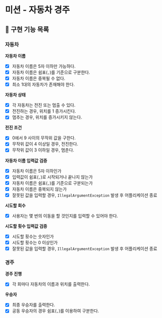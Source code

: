 # 미션 - 자동차 경주

## 🚀 구현 기능 목록

### 자동차

**자동차 이름**

- [x] 자동차 이름은 5자 이하만 가능하다.
- [x] 자동차 이름은 쉼표(`,`)를 기준으로 구분한다.
- [x] 자동차 이름은 중복될 수 없다.
- [x] 최소 1대의 자동차가 존재해야 한다.

**자동차 상태**

- [x] 각 자동차는 전진 또는 멈출 수 있다.
- [x] 전진하는 경우, 위치를 1 증가시킨다.
- [x] 멈추는 경우, 위치를 증가시키지 않는다.

**전진 조건**

- [x] 0에서 9 사이의 무작위 값을 구한다.
- [x] 무작위 값이 4 이상일 경우, 전진한다.
- [x] 무작위 값이 3 이하일 경우, 멈춘다.

**자동차 이름 입력값 검증**

- [x] 자동차 이름은 5자 이하인가
- [x] 입력값이 쉼표(`,`)로 시작되거나 끝나지 않는가
- [x] 자동차 이름은 쉼표(`,`)를 기준으로 구분되는가
- [x] 자동차 이름은 중복되지 않는가
- [x] 잘못된 값을 입력할 경우, `IllegalArgumentException` 발생 후 어플리케이션 종료

**시도할 회수**

- [x] 사용자는 몇 번의 이동을 할 것인지를 입력할 수 있어야 한다.

**시도할 횟수 입력값 검증**

- [x] 시도할 횟수는 숫자인가
- [x] 시도할 횟수는 0 이상인가
- [x] 잘못된 값을 입력할 경우, `IllegalArgumentException` 발생 후 어플리케이션 종료

### 경주

**경주 진행**

- [x] 각 회마다 자동차의 이름과 위치를 출력한다.

**우승자**

- [x] 최종 우승자를 출력한다.
- [x] 공동 우승자의 경우 쉼표(`,`)를 이용하여 구분한다.
